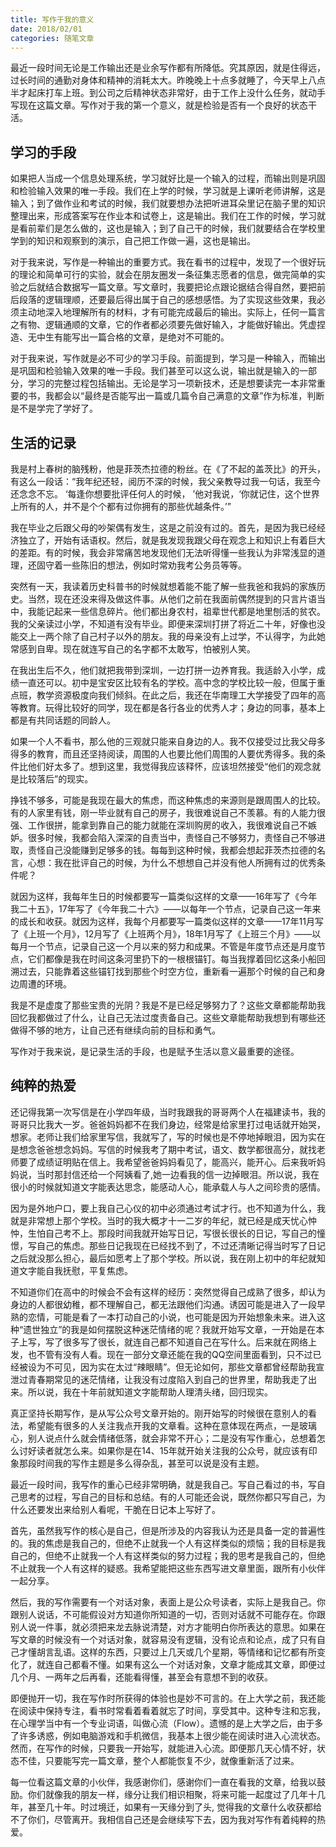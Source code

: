 ```yaml
---
title: 写作于我的意义
date: 2018/02/01
categories: 随笔文章
---
```


最近一段时间无论是工作输出还是业余写作都有所降低。究其原因，就是住得远，过长时间的通勤对身体和精神的消耗太大。昨晚晚上十点多就睡了，今天早上八点半才起床打车上班。到公司之后精神状态非常好，由于工作上没什么任务，就动手写现在这篇文章。写作对于我的第一个意义，就是检验是否有一个良好的状态干活。


<!-- more -->

## 学习的手段
如果把人当成一个信息处理系统，学习就好比是一个输入的过程，而输出则是巩固和检验输入效果的唯一手段。我们在上学的时候，学习就是上课听老师讲解，这是输入；到了做作业和考试的时候，我们就要想办法把听进耳朵里记在脑子里的知识整理出来，形成答案写在作业本和试卷上，这是输出。我们在工作的时候，学习就是看前辈们是怎么做的，这也是输入；到了自己干的时候，我们就要结合在学校里学到的知识和观察到的演示，自己把工作做一遍，这也是输出。

对于我来说，写作是一种输出的重要方式。我在看书的过程中，发现了一个很好玩的理论和简单可行的实验，就会在朋友圈发一条征集志愿者的信息，做完简单的实验之后就结合数据写一篇文章。写文章时，我要把论点跟论据结合得自然，要把前后段落的逻辑理顺，还要最后得出属于自己的感想感悟。为了实现这些效果，我必须主动地深入地理解所有的材料，才有可能完成最后的输出。实际上，任何一篇言之有物、逻辑通顺的文章，它的作者都必须要先做好输入，才能做好输出。凭虚捏造、无中生有能写出一篇合格的文章，是绝对不可能的。

对于我来说，写作就是必不可少的学习手段。前面提到，学习是一种输入，而输出是巩固和检验输入效果的唯一手段。我们甚至可以这么说，输出就是输入的一部分，学习的完整过程包括输出。无论是学习一项新技术，还是想要读完一本非常重要的书，我都会以“最终是否能写出一篇或几篇令自己满意的文章”作为标准，判断是不是学完了学好了。

## 生活的记录
我是村上春树的脑残粉，他是菲茨杰拉德的粉丝。在《了不起的盖茨比》的开头，有这么一段话：“我年纪还轻，阅历不深的时候，我父亲教导过我一句话，我至今还念念不忘。 ‘每逢你想要批评任何人的时候， ’他对我说，‘你就记住，这个世界上所有的人，并不是个个都有过你拥有的那些优越条件。’”

我在毕业之后跟父母的吵架偶有发生，这是之前没有过的。首先，是因为我已经经济独立了，开始有话语权。然后，就是我发现我跟父母在观念上和知识上有着巨大的差距。有的时候，我会非常痛苦地发现他们无法听得懂一些我认为非常浅显的道理，还固守着一些陈旧的想法，例如时常劝我考公务员等等。

突然有一天，我读着历史科普书的时候就想着能不能了解一些我爸和我妈的家族历史。当然，现在还没来得及做这件事。从他们之前在我面前偶然提到的只言片语当中，我能记起来一些信息碎片。他们都出身农村，祖辈世代都是地里刨活的贫农。我的父亲读过小学，不知道有没有毕业。即便来深圳打拼了将近二十年，好像也没能交上一两个除了自己村子以外的朋友。我的母亲没有上过学，不认得字，为此她常感到自卑。现在就连写自己的名字都不太敢写，怕被别人笑。

在我出生后不久，他们就把我带到深圳，一边打拼一边养育我。我适龄入小学，成绩一直还可以。初中是宝安区比较有名的学校。高中念的学校比较一般，但属于重点班，教学资源极度向我们倾斜。在此之后，我还在华南理工大学接受了四年的高等教育。玩得比较好的同学，现在都是各行各业的优秀人才；身边的同事，基本上都是有共同话题的同龄人。

如果一个人不看书，那么他的三观就只能来自身边的人。我不仅接受过比我父母多得多的教育，而且还坚持阅读，周围的人也要比他们周围的人要优秀得多。我的条件比他们好太多了。想到这里，我觉得我应该释怀，应该坦然接受“他们的观念就是比较落后”的现实。

挣钱不够多，可能是我现在最大的焦虑，而这种焦虑的来源则是跟周围人的比较。有的人家里有钱，刚一毕业就有自己的房子，我很难说自己不羡慕。有的人能力很强、工作很拼，能拿到靠自己的能力就能在深圳购房的收入，我很难说自己不嫉妒。很多时候，我都会陷入深深的自责当中，责怪自己不够努力，责怪自己不够进取，责怪自己没能赚到足够多的钱。每每到这种时候，我都会想起菲茨杰拉德的名言，心想：我在批评自己的时候，为什么不想想自己并没有他人所拥有过的优秀条件呢？

就因为这样，我每年生日的时候都要写一篇类似这样的文章——16年写了《今年我二十五》，17年写了《今年我二十六》——以每年一个节点，记录自己这一年来的成长和收获。就因为这样，我每个月都要写一篇类似这样的文章——17年11月写了《上班一个月》，12月写了《上班两个月》，18年1月写了《上班三个月》——以每月一个节点，记录自己这一个月以来的努力和成果。不管是年度节点还是月度节点，它们都像是我在时间这条河里扔下的一根根锚钉。每当我撑着回忆这条小船回溯过去，只能靠着这些锚钉找到那些个时空方位，重新看一遍那个时候的自己和身边周遭的环境。

我是不是虚度了那些宝贵的光阴？我是不是已经足够努力了？这些文章都能帮助我回忆我都做过了什么，让自己无法过度责备自己。这些文章能帮助我想到有哪些还做得不够的地方，让自己还有继续向前的目标和勇气。

写作对于我来说，是记录生活的手段，也是赋予生活以意义最重要的途径。

## 纯粹的热爱
还记得我第一次写信是在小学四年级，当时我跟我的哥哥两个人在福建读书，我的哥哥只比我大一岁。爸爸妈妈都不在我们身边，经常是给家里打过电话就开始哭，想家。老师让我们给家里写信，我就写了，写的时候也是不停地掉眼泪，因为实在是想念爸爸想念妈妈。写信的时候我考了期中考试，语文、数学都很高分，就找老师要了成绩证明贴在信上。我希望爸爸妈妈看见了，能高兴，能开心。后来我听妈妈说，当时那封信还给一个阿姨看了,她一边看我的信一边掉眼泪。所以说，我在很小的时候就知道文字能表达思念，能感动人心，能承载人与人之间珍贵的感情。

因为是外地户口，要上我自己心仪的初中必须通过考试才行。也不知道为什么，我就是非常想上那个学校。当时的我大概才十一二岁的年纪，就已经是成天忧心忡忡，生怕自己考不上。那段时间我就开始写日记，写很长很长的日记，写自己的憧憬，写自己的焦虑。那些日记我现在已经找不到了，不过还清晰记得当时写了日记之后就没那么担心，最后如愿考上了那个学校。所以说，我在刚上初中的年纪就知道文字能自我抚慰，平复焦虑。

不知道你们在高中的时候会不会有这样的经历：突然觉得自己成熟了很多，却认为身边的人都很幼稚，都不理解自己，都无法跟他们沟通。诱因可能是进入了一段早熟的恋情，可能是看了一本打动自己的小说，也可能是因为开始想象未来。进入这种“遗世独立”的我是如何摆脱这种迷茫情绪的呢？我就开始写文章，一开始是在本子上写，写了很多写了很长，就连自己都不知道自己在写什么。后来就在网络上发，也不管有没有人看。现在一部分文章还能在我的QQ空间里面看到，只不过已经被设为不可见，因为实在太过“辣眼睛”。但无论如何，那些文章都曾经帮助我宣泄过青春期常见的迷茫情绪，让我没有过度陷入到自己的世界里，帮助我走了出来。所以说，我在十年前就知道文字能帮助人理清头绪，回归现实。

真正坚持长期写作，是从写公众号文章开始的。刚开始写的时候很在意别人的看法，希望能有很多的人关注我点开我的文章看。这种在意体现在两点，一是玻璃心，别人说点什么就会情绪低落，就会非常不开心；二是没有写作重心，总想着怎么讨好读者就怎么来。如果你是在14、15年就开始关注我的公众号，就应该有印象那段时间我的写作主题是多么得杂乱，甚至可以说是没有主题。

最近一段时间，我写作的重心已经非常明确，就是我自己。写自己看过的书，写自己思考的过程，写自己的目标和总结。有的人可能还会说，既然你都只写自己，为什么还要发出来给别人看呢，干脆在日记本上写好了。

首先，虽然我写作的核心是自己，但是所涉及的内容我认为还是具备一定的普遍性的。我的焦虑是我自己的，但绝不止就我一个人有这样类似的烦恼；我的目标是我自己的，但绝不止就我一个人有这样类似的努力过程；我的思考是我自己的，但绝不止就我一个人有这样的疑惑。我希望能把这些东西写进文章里面，跟所有小伙伴一起分享。

然后，我的写作需要有一个对话对象，表面上是公众号读者，实际上是我自己。你跟别人说话，不可能假设对方知道你所知道的一切，否则对话就不可能存在。你跟别人说一件事，就必须把来龙去脉说清楚，对方才能明白你所表达的意思。如果在写文章的时候没有一个对话对象，就容易没有逻辑，没有论点和论点，成了只有自己才懂胡言乱语。这样的东西，只要过上几天或几个星期，等情绪和记忆都有所变化了，就连自己都看不懂。如果有这么一个对话对象，文章才能成其文章，即便过几个月、一两年之后再看，还能看得懂，甚至会有意想不到的收获。

即便抛开一切，我在写作时所获得的体验也是妙不可言的。在上大学之前，我还能在阅读中保持专注，看书时常看着看着就忘了时间，享受其中。这种专注和忘我，在心理学当中有一个专业词语，叫做心流（Flow）。遗憾的是上大学之后，由于多了许多诱惑，例如电脑游戏和手机微信，我基本上很少能在阅读时进入心流状态。然而，在写作的时候，只要我一开始写，就能进入心流。即便那几天心情不好，状态不佳，只要能写完一篇文章，整个人都能恢复不少，就像重新活了过来。

每一位看这篇文章的小伙伴，我感谢你们，感谢你们一直在看我的文章，给我以鼓励。你们就像我的朋友一样，缘分让我们相识相聚，将来可能一起度过了几年十几年，甚至几十年。时过境迁，如果有一天缘分到了头, 觉得我的文章什么收获都给不了你们，尽管离开。我相信自己还是会继续写下去，因为我对写作有着纯粹的热爱。
